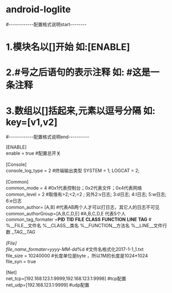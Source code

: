 # android-loglite


#------------配置格式说明start--------
# 1.模块名以[]开始               如:[ENABLE]
# 2.#号之后语句的表示注释         如: #这是一条注释
# 3.数组以[]括起来,元素以逗号分隔  如: key=[v1,v2]
#------------配置格式说明end----------


[ENABLE]<br>
enable = true                                           #配置总开关<br>
<br>
[Console]<br>
console_log_type = 2                                    #终端输出类型    SYSTEM = 1; LOGCAT = 2;<br>
<br>
[Common]<br>
common_mode  = 4                                        #0x1代表控制台；0x2代表文件；0x4代表网络<br>
common_level = 2                                        #取值有>2;<2;=2 ;     另外2:v日志; 3:d日志;  4:I日志;  5:w日志;  6:e日志<br>
common_author= [A,B]                                    #代表AB两个人才可以打日志，其它人的日志不可见<br>
common_authorGroup=[A,B,C,D,E]                          #A,B,C,D,E 代表5个人<br>
common_tag_formater =__PID__ __TID__ __FILE__ __CLASS__ __FUNCTION__ __LINE__ __TAG__ # %__FILE__文件名  %__CLASS__类名 %__FUNCTION__方法名 %__LINE__文件行数 __TAG__TAG<br>
<br>
[File]<br>
file_name_formater=yyyy-MM-dd_%d                        #文件名格式化2017-1-1_1.txt<br>
file_size = 10240000                                    #长度单位是byte ，所以1M的长度是1024*1024<br>
file_syn  = true<br>
<br>
[Net]<br>
net_tcp=[192.168.123.1:9999,192.168.123.1:9998]         #tcp配置<br>
net_udp=[192.168.123.1:9999]                            #udp配置<br>
